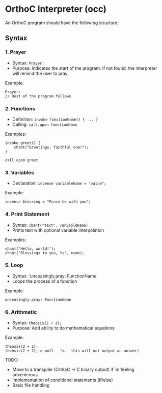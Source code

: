 # OrthoC Interpreter (occ)

An OrthoC program should have the following structure:

## Syntax

### 1. Prayer
- Syntax: `Prayer:`
- Purpose: Indicates the start of the program. If not found, the interpreter will remind the user to pray.

Example:
```
Prayer:
// Rest of the program follows
```



### 2. Functions
- Definition: `invoke functionName() { ... }`
- Calling: `call.upon functionName`

Examples:
```
invoke greet() {
    chant("Greetings, faithful one!");
}

call.upon greet
```



### 3. Variables
- Declaration: `incense variableName = "value";`

Example:
```
incense blessing = "Peace be with you";
```



### 4. Print Statement
- Syntax: `chant("text", variableName)`
- Prints text with optional variable interpolation

Examples:
```
chant("Hello, world!");
chant("Blessings to you, %s", name);
```



### 5. Loop
- Syntax: 'unceasingly.pray: FunctionName'
- Loops the process of a function

Example:
```
unceasingly.pray: FunctionName
```



### 6. Arithmetic
- Syntax: `theosis(2 + 2);`
- Purpose: Add ability to do mathematical equations

Example:
```
theosis(2 + 2);
theosis(2 + 2); > null   (<-- this will not output an answer)
```

TODO:
- Move to a transpiler (OrthoC -> C binary output) if im feeling adventerous
- Implementation of conditional statements (if/else)
- Basic file handling

